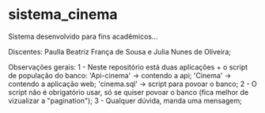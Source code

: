 # sistema_cinema
Sistema desenvolvido para fins acadêmicos...

Discentes: Paulla Beatriz França de Sousa e Julia Nunes de Oliveira;

Observações gerais: 
  1 - Neste repositório está duas aplicações + o script de população do banco: 
  	'Api-cinema' -> contendo a api;
	'Cinema' -> contendo a aplicação web;
   	'cinema.sql' -> script para povoar o banco;
  2 - O script não é obrigatório usar, só se quiser povoar o banco (fica melhor de vizualizar a "pagination");
  3 - Qualquer dúvida, manda uma mensagem;
